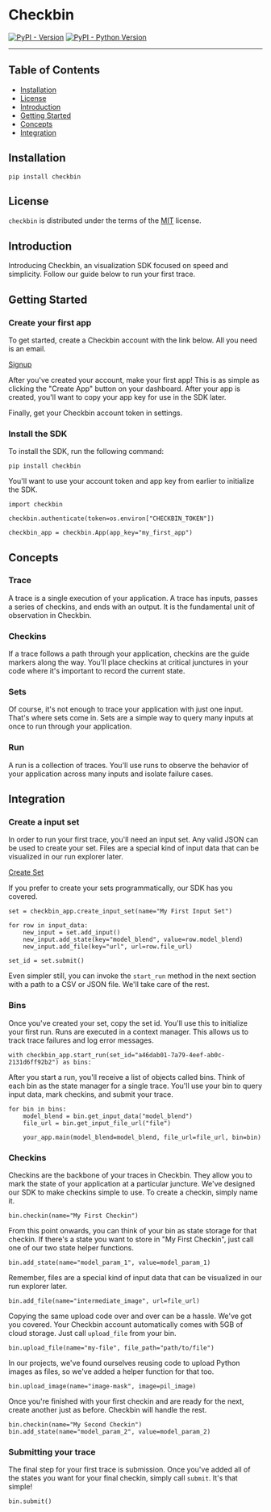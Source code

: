 # Checkbin

[![PyPI - Version](https://img.shields.io/pypi/v/checkbin.svg)](https://pypi.org/project/checkbin)
[![PyPI - Python Version](https://img.shields.io/pypi/pyversions/checkbin.svg)](https://pypi.org/project/checkbin)

---

## Table of Contents

- [Installation](#installation)
- [License](#license)
- [Introduction](#introduction)
- [Getting Started](#getting-started)
- [Concepts](#concepts)
- [Integration](#integration)

## Installation

```console
pip install checkbin
```

## License

`checkbin` is distributed under the terms of the [MIT](https://spdx.org/licenses/MIT.html) license.

## Introduction

Introducing Checkbin, an visualization SDK focused on speed and simplicity. Follow our guide below to run your first trace.

## Getting Started

### Create your first app

To get started, create a Checkbin account with the link below. All you need is an email.

[Signup](https://app.checkbin.dev/signup)

After you've created your account, make your first app! This is as simple as clicking the "Create App" button on your dashboard. After your app is created, you'll want to copy your app key for use in the SDK later.

Finally, get your Checkbin account token in settings.

### Install the SDK

To install the SDK, run the following command:

```
pip install checkbin
```

You'll want to use your account token and app key from earlier to initialize the SDK.

```
import checkbin

checkbin.authenticate(token=os.environ["CHECKBIN_TOKEN"])

checkbin_app = checkbin.App(app_key="my_first_app")
```

## Concepts

### Trace

A trace is a single execution of your application. A trace has inputs, passes a series of checkins, and ends with an output. It is the fundamental unit of observation in Checkbin.

### Checkins

If a trace follows a path through your application, checkins are the guide markers along the way. You'll place checkins at critical junctures in your code where it's important to record the current state.

### Sets

Of course, it's not enough to trace your application with just one input. That's where sets come in. Sets are a simple way to query many inputs at once to run through your application.

### Run

A run is a collection of traces. You'll use runs to observe the behavior of your application across many inputs and isolate failure cases.

## Integration

### Create a input set

In order to run your first trace, you'll need an input set. Any valid JSON can be used to create your set. Files are a special kind of input data that can be visualized in our run explorer later.

[Create Set](https://app.checkbin.dev/dashboard/input-sets)

If you prefer to create your sets programmatically, our SDK has you covered.

```
set = checkbin_app.create_input_set(name="My First Input Set")

for row in input_data:
    new_input = set.add_input()
    new_input.add_state(key="model_blend", value=row.model_blend)
    new_input.add_file(key="url", url=row.file_url)

set_id = set.submit()
```

Even simpler still, you can invoke the `start_run` method in the next section with a path to a CSV or JSON file. We'll take care of the rest.

### Bins

Once you've created your set, copy the set id. You'll use this to initialize your first run. Runs are executed in a context manager. This allows us to track trace failures and log error messages.

```
with checkbin_app.start_run(set_id="a46dab01-7a79-4eef-ab0c-2131d6ff92b2") as bins:
```

After you start a run, you'll receive a list of objects called bins. Think of each bin as the state manager for a single trace. You'll use your bin to query input data, mark checkins, and submit your trace.

```
for bin in bins:
    model_blend = bin.get_input_data("model_blend")
    file_url = bin.get_input_file_url("file")

    your_app.main(model_blend=model_blend, file_url=file_url, bin=bin)

```

### Checkins

Checkins are the backbone of your traces in Checkbin. They allow you to mark the state of your application at a particular juncture. We've designed our SDK to make checkins simple to use. To create a checkin, simply name it.

```
bin.checkin(name="My First Checkin")
```

From this point onwards, you can think of your bin as state storage for that checkin. If there's a state you want to store in "My First Checkin", just call one of our two state helper functions.

```
bin.add_state(name="model_param_1", value=model_param_1)
```

Remember, files are a special kind of input data that can be visualized in our run explorer later.

```
bin.add_file(name="intermediate_image", url=file_url)
```

Copying the same upload code over and over can be a hassle. We've got you covered. Your Checkbin account automatically comes with 5GB of cloud storage. Just call `upload_file` from your bin.

```
bin.upload_file(name="my-file", file_path="path/to/file")
```

In our projects, we've found ourselves reusing code to upload Python images as files, so we've added a helper function for that too.

```
bin.upload_image(name="image-mask", image=pil_image)
```

Once you're finished with your first checkin and are ready for the next, create another just as before. Checkbin will handle the rest.

```
bin.checkin(name="My Second Checkin")
bin.add_state(name="model_param_2", value=model_param_2)
```

### Submitting your trace

The final step for your first trace is submission. Once you've added all of the states you want for your final checkin, simply call `submit`. It's that simple!

```
bin.submit()
```
